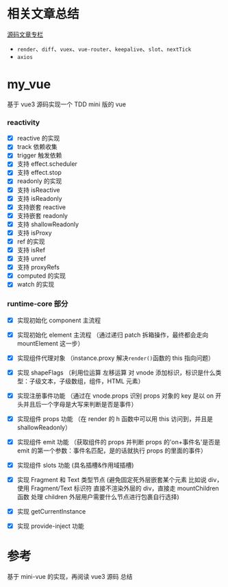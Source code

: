 # 相关文章总结
[源码文章专栏](https://juejin.cn/column/7258222037318320186)
- `render`、`diff`、`vuex`、`vue-router`、`keepalive`、`slot`、`nextTick`
- ` axios `
# my_vue
基于 vue3 源码实现一个 TDD mini 版的 vue
### reactivity
- [x] reactive 的实现
- [x] track 依赖收集
- [x] trigger 触发依赖
- [x] 支持 effect.scheduler
- [x] 支持 effect.stop
- [x] readonly 的实现
- [x] 支持 isReactive
- [x] 支持 isReadonly
- [x] 支持嵌套 reactive
- [x] 支持嵌套 readonly
- [x] 支持 shallowReadonly
- [x] 支持 isProxy
- [x] ref 的实现
- [x] 支持 isRef
- [x] 支持 unref
- [x] 支持 proxyRefs
- [x] computed 的实现
- [x] watch 的实现

### runtime-core 部分
- [x] 实现初始化 component 主流程
- [x] 实现初始化 element 主流程 （通过递归 patch 拆箱操作，最终都会走向 mountElement 这一步）
- [x] 实现组件代理对象 （instance.proxy 解决`render()`函数的 this 指向问题）
- [x] 实现 shapeFlags （利用位运算 左移运算 对 vnode 添加标识，标识是什么类型：子级文本，子级数组，组件，HTML 元素）
- [x] 实现注册事件功能 （通过在 vnode.props 识别 props 对象的 key 是以 on 开头并且后一个字母是大写来判断是否是事件）
- [x] 实现组件 props 功能 （在 render 的 h 函数中可以用 this 访问到，并且是 shallowReadonly）
- [x] 实现组件 emit 功能 （获取组件的 props 并判断 props 的'on+事件名'是否是 emit 的第一个参数：事件名匹配，是的话就执行 props 的里面的事件）
- [x] 实现组件 slots 功能 (具名插槽&作用域插槽)
- [x] 实现 Fragment 和 Text 类型节点 (避免固定死外层嵌套某个元素 比如说 div，使用 Fragment/Text 标识符 直接不渲染外层的 div，直接走 mountChildren 函数 处理 children 外层用户需要什么节点进行包裹自行选择)
- [x] 实现 getCurrentInstance
- [x] 实现 provide-inject 功能


# 参考

基于 mini-vue 的实现，再阅读 vue3 源码 总结
